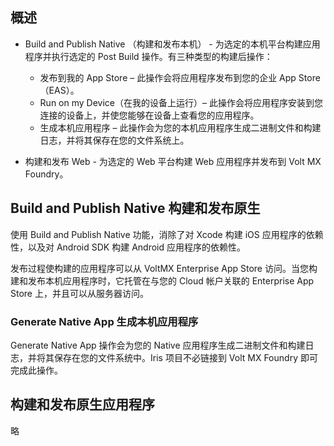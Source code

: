 ## 概述
* Build and Publish Native （构建和发布本机） - 为选定的本机平台构建应用程序并执行选定的 Post Build 操作。有三种类型的构建后操作：
  * 发布到我的 App Store – 此操作会将应用程序发布到您的企业 App Store （EAS）。
  * Run on my Device（在我的设备上运行）– 此操作会将应用程序安装到您连接的设备上，并使您能够在设备上查看您的应用程序。
  * 生成本机应用程序 – 此操作会为您的本机应用程序生成二进制文件和构建日志，并将其保存在您的文件系统上。

* 构建和发布 Web - 为选定的 Web 平台构建 Web 应用程序并发布到 Volt MX Foundry。

## Build and Publish Native 构建和发布原生
使用 Build and Publish Native 功能，消除了对 Xcode 构建 iOS 应用程序的依赖性，以及对 Android SDK 构建 Android 应用程序的依赖性。

发布过程使构建的应用程序可以从 VoltMX Enterprise App Store 访问。当您构建和发布本机应用程序时，它托管在与您的 Cloud 帐户关联的 Enterprise App Store 上，并且可以从服务器访问。

### Generate Native App 生成本机应用程序
Generate Native App 操作会为您的 Native 应用程序生成二进制文件和构建日志，并将其保存在您的文件系统中。Iris 项目不必链接到 Volt MX Foundry 即可完成此操作。


## 构建和发布原生应用程序
略
